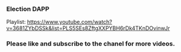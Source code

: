 ### Election DAPP

Playlist: https://www.youtube.com/watch?v=3681ZYbDSSk&list=PLS5SEs8ZftgXXPYBH6rDk4TKnDOvinwJr

### Please like and subscribe to the chanel for more videos. 

